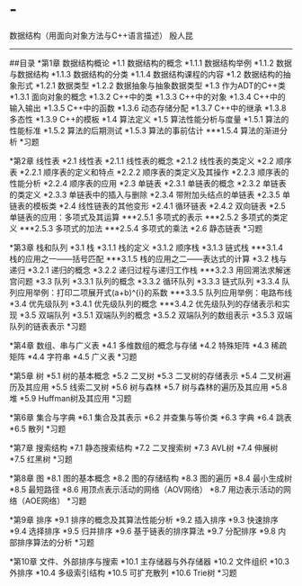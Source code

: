# -
数据结构（用面向对象方法与C++语言描述）  殷人昆
***
##目录
*第1章	数据结构概论
	*1.1	数据结构的概念
		*1.1.1	数据结构举例
		*1.1.2	数据与数据结构
		*1.1.3	数据结构的分类
		*1.1.4	数据结构课程的内容
	*1.2	数据结构的抽象形式
		*1.2.1	数据类型
		*1.2.2	数据抽象与抽象数据类型
	*1.3	作为ADT的C++类
		*1.3.1	面向对象的概念
		*1.3.2	C++中的类
		*1.3.3	C++中的对象
		*1.3.4	C++中的输入输出
		*1.3.5	C++中的函数
		*1.3.6	动态存储分配
		*1.3.7	C++中的继承
		*1.3.8	多态性
		*1.3.9	C++的模板
	*1.4	算法定义
	*1.5	算法性能分析与度量
		*1.5.1	算法的性能标准
		*1.5.2	算法的后期测试
		*1.5.3	算法的事前估计
		*\*\*1.5.4	算法的渐进分析
		*习题

*第2章	线性表
	*2.1	线性表
		*2.1.1	线性表的概念
		*2.1.2	线性表的类定义
	*2.2	顺序表
		*2.2.1	顺序表的定义和特点
		*2.2.2	顺序表的类定义及其操作
		*2.2.3	顺序表的性能分析
		*2.2.4	顺序表的应用
	*2.3	单链表
		*2.3.1	单链表的概念
		*2.3.2	单链表的类定义
		*2.3.3	单链表中的插入与删除
		*2.3.4	带附加头结点的单链表
		*2.3.5	单链表的模板类
	*2.4	线性链表的其他变形
		*2.4.1	循环链表
		*2.4.2	双向链表
	*2.5	单链表的应用：多项式及其运算
		*\*\*2.5.1	多项式的表示
		*\*\*2.5.2	多项式的类定义
		*\*\*2.5.3	多项式的加法
		*\*\*2.5.4	多项式的乘法
	*2.6	静态链表
	*习题

*第3章	栈和队列
	*3.1	栈
		*3.1.1	栈的定义
		*3.1.2	顺序栈
		*3.1.3	链式栈
		*\*\*3.1.4	栈的应用之一——括号匹配
		*\*\*3.1.5	栈的应用之二——表达式的计算
	*3.2	栈与递归
		*3.2.1	递归的概念
		*3.2.2	递归过程与递归工作栈
		*\*\*3.2.3	用回溯法求解迷宫问题
	*3.3	队列
		*3.3.1	队列的概念
		*3.3.2	循环队列
		*3.3.3	链式队列
		*3.3.4	队列应用举例：打印二项展开式(a+b)^{i}的系数
		*\*\*3.3.5	队列应用举例：电路布线
	*3.4	优先级队列
		*3.4.1	优先级队列的概念
		*\*\*3.4.2	优先级队列的存储表示和实现
	*3.5	双端队列
		*3.5.1	双端队列的概念
		*3.5.2	双端队列的数组表示
		*3.5.3	双端队列的链表表示
	*习题

*第4章	数组、串与广义表
	*4.1	多维数组的概念与存储
	*4.2	特殊矩阵
	*4.3	稀疏矩阵
	*4.4	字符串
	*4.5	广义表
	*习题

*第5章	树
	*5.1	树的基本概念
	*5.2	二叉树
	*5.3	二叉树的存储表示
	*5.4	二叉树遍历及其应用
	*5.5	线索二叉树
	*5.6	树与森林
	*5.7	树与森林的遍历及其应用
	*5.8	堆
	*5.9	Huffman树及其应用
	*习题

*第6章	集合与字典
	*6.1	集合及其表示
	*6.2	并查集与等价类
	*6.3	字典
	*6.4	跳表
	*6.5	散列
	*习题

*第7章	搜索结构
	*7.1	静态搜索结构
	*7.2	二叉搜索树
	*7.3	AVL树
	*7.4	伸展树
	*7.5	红黑树
	*习题

*第8章	图
	*8.1	图的基本概念
	*8.2	图的存储结构
	*8.3	图的遍历
	*8.4	最小生成树
	*8.5	最短路径
	*8.6	用顶点表示活动的网络（AOV网络）
	*8.7	用边表示活动的网络（AOE网络）
	*习题

*第9章	排序
	*9.1	排序的概念及其算法性能分析
	*9.2	插入排序
	*9.3	快速排序
	*9.4	选择排序
	*9.5	归并排序
	*9.6	基于链表的排序算法
	*9.7	分配排序
	*9.8	内部排序算法的分析
	*习题

*第10章	文件、外部排序与搜索
	*10.1	主存储器与外存储器
	*10.2	文件组织
	*10.3	外排序
	*10.4	多级索引结构
	*10.5	可扩充散列
	*10.6	Trie树
	*习题